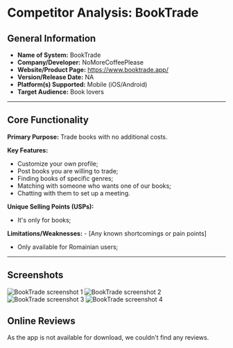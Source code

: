 # Competitor Analysis: BookTrade
## General Information 
- **Name of System:** BookTrade 
- **Company/Developer:** NoMoreCoffeePlease
- **Website/Product Page:** https://www.booktrade.app/ 
- **Version/Release Date:** NA 
- **Platform(s) Supported:** Mobile (iOS/Android)
- **Target Audience:** Book lovers

--- 
## Core Functionality 

**Primary Purpose:** Trade books with no additional costs.

**Key Features:**
- Customize your own profile;
- Post books you are willing to trade;
- Finding books of specific genres;
- Matching with someone who wants one of our books;
- Chatting with them to set up a meeting.

**Unique Selling Points (USPs):** 
- It's only for books;

**Limitations/Weaknesses:** - [Any known shortcomings or pain points] 
- Only available for Romainian users;

---

## Screenshots

![BookTrade screenshot 1](booktrade_screenshot_1.png)
![BookTrade screenshot 2](booktrade_screenshot_2.png)
![BookTrade screenshot 3](booktrade_screenshot_3.png)
![BookTrade screenshot 4](booktrade_screenshot_4.png)

## Online Reviews

As the app is not available for download, we couldn't find any reviews.
